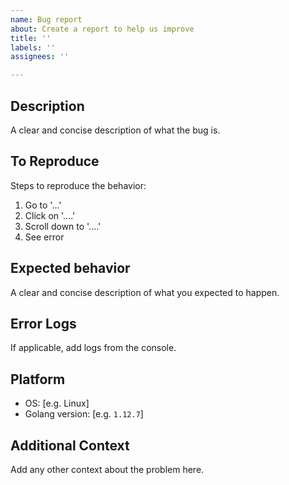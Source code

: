 ```yaml
---
name: Bug report
about: Create a report to help us improve
title: ''
labels: ''
assignees: ''

---
```


## Description
A clear and concise description of what the bug is.

## To Reproduce
Steps to reproduce the behavior:
1. Go to '...'
2. Click on '....'
3. Scroll down to '....'
4. See error

## Expected behavior
A clear and concise description of what you expected to happen.

## Error Logs
If applicable, add logs from the console.

## Platform 
 - OS: [e.g. Linux]
 - Golang version: [e.g. `1.12.7`]

## Additional Context
Add any other context about the problem here.
